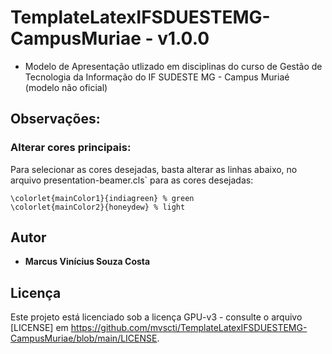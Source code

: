 # TemplateLatexIFSDUESTEMG-CampusMuriae - v1.0.0
- Modelo de Apresentação utlizado em disciplinas do curso de Gestão de Tecnologia da Informação do IF SUDESTE MG - Campus Muriaé (modelo não oficial)

## Observações:

### Alterar cores principais:

Para selecionar as cores desejadas, basta alterar as linhas abaixo, no arquivo presentation-beamer.cls` para as cores desejadas:
```
\colorlet{mainColor1}{indiagreen} % green
\colorlet{mainColor2}{honeydew} % light
```

## Autor

* **Marcus Vinícius Souza Costa**

## Licença

Este projeto está licenciado sob a licença GPU-v3 - consulte o arquivo [LICENSE] em https://github.com/mvscti/TemplateLatexIFSDUESTEMG-CampusMuriae/blob/main/LICENSE.
